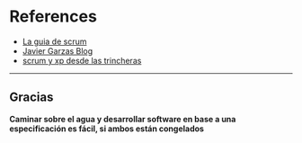 # References

* [La guia de scrum](http://www.scrumguides.org/docs/scrumguide/v2016/2016-Scrum-Guide-Spanish.pdf)
* [Javier Garzas Blog](http://www.javiergarzas.com/metodologias-agiles)
* [scrum y xp desde las trincheras](http://www.proyectalis.com/wp-content/uploads/2008/02/scrum-y-xp-desde-las-trincheras.pdf)

--------------

## Gracias

**Caminar sobre el agua y desarrollar software en base a una especificación es fácil,
si ambos están congelados**


